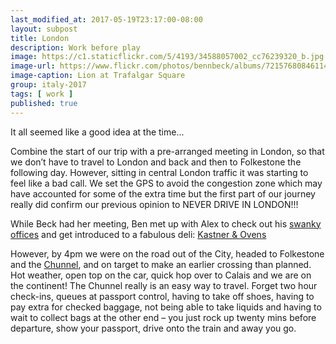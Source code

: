 ```yaml
--- 
last_modified_at: 2017-05-19T23:17:00-08:00
layout: subpost
title: London
description: Work before play
image: https://c1.staticflickr.com/5/4193/34588057002_cc76239320_b.jpg
image-url: https://www.flickr.com/photos/bennbeck/albums/72157680846114744
image-caption: Lion at Trafalgar Square
group: italy-2017
tags: [ work ]
published: true
---
```


It all seemed like a good idea at the time...

Combine the start of our trip with a pre-arranged meeting in London, so that we don’t have to travel to London 
and back and then to Folkestone the following day. However, sitting in central London traffic it was starting 
to feel like a bad call. We set the GPS to avoid the congestion zone which may have accounted for some of the extra time but the first part 
of our journey really did confirm our previous opinion to NEVER DRIVE IN LONDON!!! 

While Beck had her meeting, Ben met up with Alex to check out his [swanky offices](http://mettle-studio.com/about/) and get introduced to a fabulous deli: [Kastner & Ovens](https://www.coventgarden.london/cafes/kastner-ovens) 

However, by 4pm we were on the road out of the City, headed to Folkestone and the [Chunnel](https://www.eurotunnel.com), 
and on target to make an earlier crossing than planned. Hot weather, open top on the car, quick hop over to Calais 
and we are on the continent! The Chunnel really is an easy way to travel. Forget two hour check-ins, queues at passport 
control, having to take off shoes, having to pay extra for checked baggage, not being able to take liquids and having 
to wait to collect bags at the other end – you just rock up twenty mins before departure, show your passport, drive onto the train and away you go.
